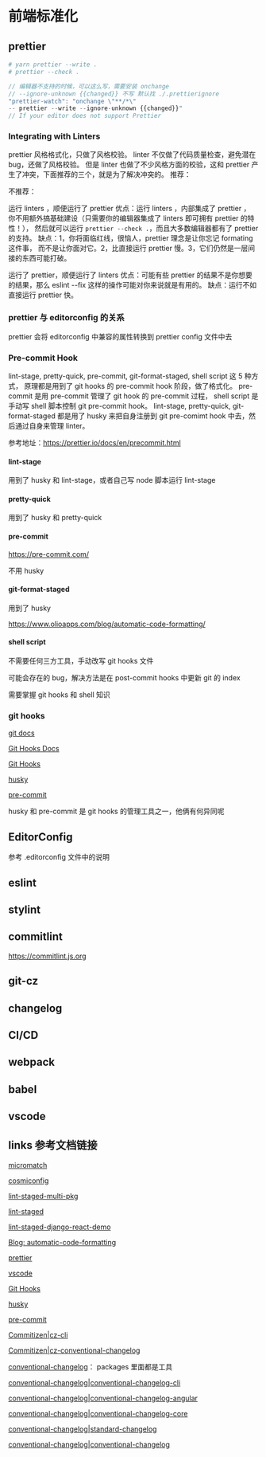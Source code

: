 <!-- markdownlint-disable-file -->

# 前端标准化

## prettier

```sh
# yarn prettier --write .
# prettier --check .
```

```js
// 编辑器不支持的时候，可以这么写，需要安装 onchange
// --ignore-unknown {{changed}} 不写 默认找 ./.prettierignore
"prettier-watch": "onchange \"**/*\"
-- prettier --write --ignore-unknown {{changed}}"
// If your editor does not support Prettier
```

### Integrating with Linters

<!-- https://prettier.io/docs/en/integrating-with-linters.html -->

prettier 风格格式化，只做了风格校验。
linter 不仅做了代码质量检查，避免潜在 bug，还做了风格校验。
但是 linter 也做了不少风格方面的校验，这和 prettier 产生了冲突，下面推荐的三个，就是为了解决冲突的。
推荐：

<!--
eslint-config-prettier
tslint-config-prettier
stylelint-config-prettier
 -->

不推荐：

<!--
eslint-plugin-prettier
tslint-plugin-prettier
stylelint-prettier
 -->

运行 linters ，顺便运行了 prettier
优点：运行 linters ，内部集成了 prettier ，
你不用额外搞基础建设（只需要你的编辑器集成了 linters 即可拥有 prettier 的特性！），
然后就可以运行 `prettier --check .`，而且大多数编辑器都有了 prettier 的支持。
缺点：1，你将面临红线，很恼人，prettier 理念是让你忘记 formating 这件事，
而不是让你面对它。2，比直接运行 prettier 慢。3，它们仍然是一层间接的东西可能打破。

<!--
prettier-eslint
prettier-tslint
prettier-stylelint
 -->

运行了 prettier，顺便运行了 linters
优点：可能有些 prettier 的结果不是你想要的结果，那么 eslint --fix 这样的操作可能对你来说就是有用的。
缺点：运行不如直接运行 prettier 快。

### prettier 与 editorconfig 的关系

prettier 会将 editorconfig 中兼容的属性转换到 prettier config 文件中去

### Pre-commit Hook

lint-stage, pretty-quick, pre-commit, git-format-staged, shell script 这 5 种方式，
原理都是用到了 git hooks 的 pre-commit hook 阶段，做了格式化。
pre-commit 是用 pre-commit 管理了 git hook 的 pre-commit 过程，
shell script 是手动写 shell 脚本控制 git pre-commit hook。
lint-stage, pretty-quick, git-format-staged
都是用了 husky 来把自身注册到 git pre-comimt hook 中去，然后通过自身来管理 linter。

参考地址：<https://prettier.io/docs/en/precommit.html>

#### lint-stage

用到了 husky 和 lint-stage，或者自己写 node 脚本运行 lint-stage

#### pretty-quick

用到了 husky 和 pretty-quick

#### pre-commit

<https://pre-commit.com/>

不用 husky

#### git-format-staged

用到了 husky

<https://www.olioapps.com/blog/automatic-code-formatting/>

#### shell script

不需要任何三方工具，手动改写 git hooks 文件

可能会存在的 bug，解决方法是在 post-commit hooks 中更新 git 的 index

需要掌握 git hooks 和 shell 知识

### git hooks

[git docs](https://git-scm.com/docs)

[Git Hooks Docs](https://git-scm.com/docs/githooks)

[Git Hooks](https://githooks.com/)

[husky](https://typicode.github.io/husky/#/)

[pre-commit](https://pre-commit.com)

husky 和 pre-commit 是 git hooks 的管理工具之一，他俩有何异同呢

## EditorConfig

参考 .editorconfig 文件中的说明

## eslint

## stylint

## commitlint

https://commitlint.js.org

## git-cz

## changelog

## CI/CD

## webpack

## babel

## vscode

## links 参考文档链接

[micromatch](https://github.com/micromatch/micromatch)

[cosmiconfig](https://github.com/davidtheclark/cosmiconfig)

[lint-staged-multi-pkg](https://github.com/sudo-suhas/lint-staged-multi-pkg)

[lint-staged](http://github.com/okonet/lint-staged)

[lint-staged-django-react-demo](https://github.com/sudo-suhas/lint-staged-django-react-demo)

[Blog: automatic-code-formatting](https://www.olioapps.com/blog/automatic-code-formatting/)

[prettier](https://prettier.io)

[vscode](https://code.visualstudio.com)

[Git Hooks](https://githooks.com/)

[husky](https://typicode.github.io/husky/#/)

[pre-commit](https://pre-commit.com)

[Commitizen|cz-cli](https://github.com/commitizen/cz-cli)

[Commitizen|cz-conventional-changelog](https://github.com/commitizen/cz-conventional-changelog)

[conventional-changelog](https://github.com/conventional-changelog/conventional-changelog)： packages 里面都是工具

[conventional-changelog|conventional-changelog-cli](conventional-changelog/packages/conventional-changelog-cli/)

[conventional-changelog|conventional-changelog-angular](conventional-changelog/packages/conventional-changelog-angular/)

[conventional-changelog|conventional-changelog-core](conventional-changelog/packages/conventional-changelog-core/)

[conventional-changelog|standard-changelog](conventional-changelog/packages/standard-changelog/)

[conventional-changelog|conventional-changelog](conventional-changelog/packages/conventional-changelog/)
